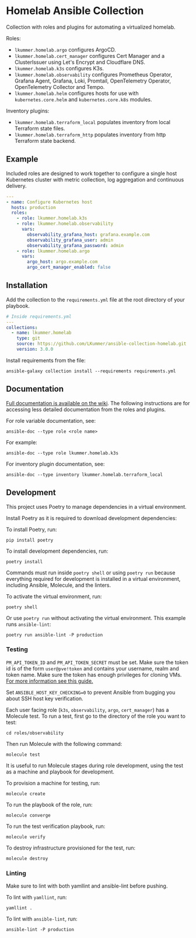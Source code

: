 # Homelab Ansible Collection

Collection with roles and plugins for automating a virtualized homelab.

Roles:

* `lkummer.homelab.argo` configures ArgoCD.
* `lkummer.homelab.cert_manager` configures Cert Manager and a ClusterIssuer using Let's Encrypt and Cloudflare DNS.
* `lkummer.homelab.k3s` configures K3s.
* `lkummer.homelab.observability` configures Prometheus Operator, Grafana Agent, Grafana, Loki, Promtail, OpenTelemetry Operator, OpenTelemetry Collector and Tempo.
* `lkummer.homelab.helm` configures hosts for use with `kubernetes.core.helm` and `kubernetes.core.k8s` modules.

Inventory plugins:

* `lkummer.homelab.terraform_local` populates inventory from local Terraform state files.
* `lkummer.homelab.terraform_http` populates inventory from http Terraform state backend.

## Example

Included roles are designed to work together to configure a single host Kubernetes cluster with metric collection, log aggregation and continuous delivery.

```yaml
---
- name: Configure Kubernetes host
  hosts: production
  roles:
    - role: lkummer.homelab.k3s
    - role: lkummer.homelab.observability
      vars:
        observability_grafana_host: grafana.example.com
        observability_grafana_user: admin
        observability_grafana_password: admin
    - role: lkummer.homelab.argo
      vars:
        argo_host: argo.example.com
        argo_cert_manager_enabled: false
```

## Installation

Add the collection to the `requirements.yml` file at the root directory of your playbook.

```yaml
# Inside requirements.yml
---
collections:
  - name: lkummer.homelab
    type: git
    source: https://github.com/LKummer/ansible-collection-homelab.git
    version: 3.0.0
```

Install requirements from the file:

```
ansible-galaxy collection install --requirements requirements.yml
```

## Documentation

[Full documentation is available on the wiki](https://homelab.pages.houseofkummer.com/devops/wiki/).
The following instructions are for accessing less detailed documentation from the roles and plugins.

For role variable documentation, see:

```
ansible-doc --type role <role name>
```

For example:

```
ansible-doc --type role lkummer.homelab.k3s
```

For inventory plugin documentation, see:

```
ansible-doc --type inventory lkummer.homelab.terraform_local
```

## Development

This project uses Poetry to manage dependencies in a virtual environment.

Install Poetry as it is required to download development dependencies:

To install Poetry, run:

```
pip install poetry
```

To install development dependencies, run:

```
poetry install
```

Commands must run inside `poetry shell` or using `poetry run` because everything required for
development is installed in a virtual environment, including Ansible, Molecule, and the linters.

To activate the virtual environment, run:

```
poetry shell
```

Or use `poetry run` without activating the virtual environment.
This example runs `ansible-lint`:

```
poetry run ansible-lint -P production
```

### Testing

`PM_API_TOKEN_ID` and `PM_API_TOKEN_SECRET` must be set.
Make sure the token id is of the form `user@pve!token` and contains your username, realm and token name.
Make sure the token has enough privileges for cloning VMs.
[For more information see this guide.](https://homelab.pages.houseofkummer.com/devops/wiki/how-to/proxmox-api-tokens/)

Set `ANSIBLE_HOST_KEY_CHECKING=0` to prevent Ansible from bugging you about SSH host key verification.

Each user facing role (`k3s`, `observability`, `argo`, `cert_manager`) has a Molecule test.
To run a test, first go to the directory of the role you want to test:

```
cd roles/observability
```

Then run Molecule with the following command:

```
molecule test
```

It is useful to run Molecule stages during role development, using the test as a machine and playbook for development.

To provision a machine for testing, run:

```
molecule create
```

To run the playbook of the role, run:

```
molecule converge
```

To run the test verification playbook, run:

```
molecule verify
```

To destroy infrastructure provisioned for the test, run:

```
molecule destroy
```

### Linting

Make sure to lint with both yamllint and ansible-lint before pushing.

To lint with `yamllint`, run:

```
yamllint .
```

To lint with `ansible-lint`, run:

```
ansible-lint -P production
```
